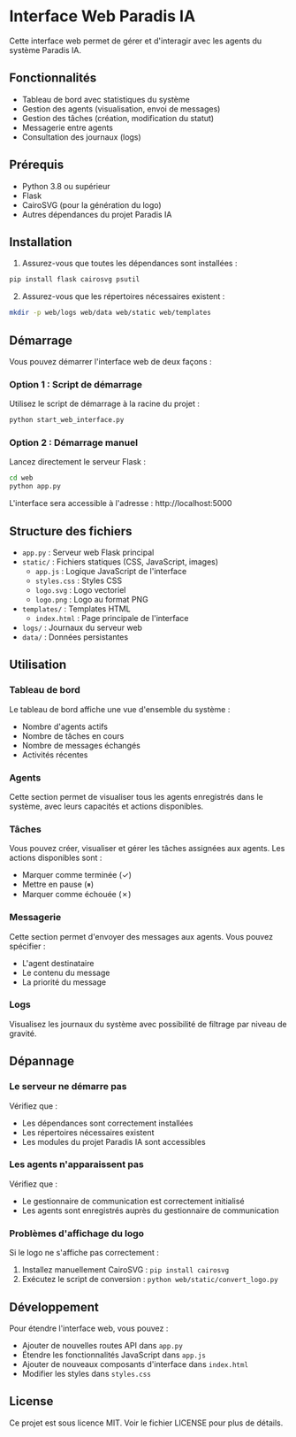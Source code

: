 # Interface Web Paradis IA

Cette interface web permet de gérer et d'interagir avec les agents du système Paradis IA.

## Fonctionnalités

- Tableau de bord avec statistiques du système
- Gestion des agents (visualisation, envoi de messages)
- Gestion des tâches (création, modification du statut)
- Messagerie entre agents
- Consultation des journaux (logs)

## Prérequis

- Python 3.8 ou supérieur
- Flask
- CairoSVG (pour la génération du logo)
- Autres dépendances du projet Paradis IA

## Installation

1. Assurez-vous que toutes les dépendances sont installées :

```bash
pip install flask cairosvg psutil
```

2. Assurez-vous que les répertoires nécessaires existent :

```bash
mkdir -p web/logs web/data web/static web/templates
```

## Démarrage

Vous pouvez démarrer l'interface web de deux façons :

### Option 1 : Script de démarrage

Utilisez le script de démarrage à la racine du projet :

```bash
python start_web_interface.py
```

### Option 2 : Démarrage manuel

Lancez directement le serveur Flask :

```bash
cd web
python app.py
```

L'interface sera accessible à l'adresse : http://localhost:5000

## Structure des fichiers

- `app.py` : Serveur web Flask principal
- `static/` : Fichiers statiques (CSS, JavaScript, images)
  - `app.js` : Logique JavaScript de l'interface
  - `styles.css` : Styles CSS
  - `logo.svg` : Logo vectoriel
  - `logo.png` : Logo au format PNG
- `templates/` : Templates HTML
  - `index.html` : Page principale de l'interface
- `logs/` : Journaux du serveur web
- `data/` : Données persistantes

## Utilisation

### Tableau de bord

Le tableau de bord affiche une vue d'ensemble du système :
- Nombre d'agents actifs
- Nombre de tâches en cours
- Nombre de messages échangés
- Activités récentes

### Agents

Cette section permet de visualiser tous les agents enregistrés dans le système, avec leurs capacités et actions disponibles.

### Tâches

Vous pouvez créer, visualiser et gérer les tâches assignées aux agents. Les actions disponibles sont :
- Marquer comme terminée (✓)
- Mettre en pause (⏸)
- Marquer comme échouée (✗)

### Messagerie

Cette section permet d'envoyer des messages aux agents. Vous pouvez spécifier :
- L'agent destinataire
- Le contenu du message
- La priorité du message

### Logs

Visualisez les journaux du système avec possibilité de filtrage par niveau de gravité.

## Dépannage

### Le serveur ne démarre pas

Vérifiez que :
- Les dépendances sont correctement installées
- Les répertoires nécessaires existent
- Les modules du projet Paradis IA sont accessibles

### Les agents n'apparaissent pas

Vérifiez que :
- Le gestionnaire de communication est correctement initialisé
- Les agents sont enregistrés auprès du gestionnaire de communication

### Problèmes d'affichage du logo

Si le logo ne s'affiche pas correctement :
1. Installez manuellement CairoSVG : `pip install cairosvg`
2. Exécutez le script de conversion : `python web/static/convert_logo.py`

## Développement

Pour étendre l'interface web, vous pouvez :
- Ajouter de nouvelles routes API dans `app.py`
- Étendre les fonctionnalités JavaScript dans `app.js`
- Ajouter de nouveaux composants d'interface dans `index.html`
- Modifier les styles dans `styles.css`

## License

Ce projet est sous licence MIT. Voir le fichier LICENSE pour plus de détails. 
